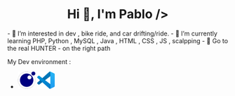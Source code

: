 <h1 align="center">Hi 👋, I'm Pablo /></h1>
- 👀 I’m interested in dev , bike ride, and car drifting/ride.
- 🌱 I’m currently learning PHP, Python , MySQL , Java , HTML , CSS , JS , scalpping
- 💞️ Go to the real HUNTER
- on the right path

My Dev environment :
- <img src="https://raw.githubusercontent.com/devicons/devicon/master/icons/lua/lua-original.svg" alt="lua" width="40" height="40"/>    <img src="https://raw.githubusercontent.com/devicons/devicon/master/icons/vscode/vscode-original.svg" alt="VSCODE" width="40" height="40"/>


